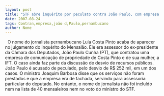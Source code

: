 ```yaml
---
layout: post
title: "STF abre inquérito por peculato contra João Paulo, com empresa de comunicação de jornalista pernambucano"
date: 2007-08-24
tags: Contran,empresa,joão d,Paulo,pernambucano
author: None
---
```

&nbsp;
O nome do jornalista pernambucano Lula Costa Pinto acaba de aparecer no julgamento do inqu&eacute;rito do Mensal&atilde;o. Ele era assessor do ex-presidente da C&acirc;mara dos Deputados, Jo&atilde;o Paulo Cunha (PT), que contratou uma empresa de comunica&ccedil;&atilde;o de propriedade de Costa Pinto e de sua mulher, a IFT.
O caso ainda faz parte da discuss&atilde;o de desvio de recursos p&uacute;blicos. Jo&atilde;o Paulo &eacute; acusado de peculado, pelo desvio de R$ 252 mil, em um dos casos.
O ministro Joaquim Barbosa disse que os servi&ccedil;os n&atilde;o foram prestados e que a empresa era de fachada, servindo para assessoria particular do deputado. No entanto, o nome do jornalista n&atilde;o foi inclu&iacute;do nem na lista de 40 mensaleiros nem no voto do ministro do STF. 